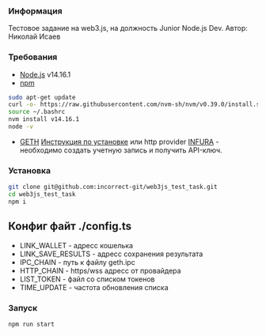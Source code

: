 ### Информация
Тестовое задание на web3.js, на должность Junior Node.js Dev.
Автор: Николай Исаев

### Требования
-   [Node.js](https://nodejs.org) v14.16.1
-   [npm](https://www.npmjs.com/)
```bash
sudo apt-get update
curl -o- https://raw.githubusercontent.com/nvm-sh/nvm/v0.39.0/install.sh | bash
source ~/.bashrc
nvm install v14.16.1
node -v
```
-   [GETH](https://geth.ethereum.org/downloads/) [Инструкция по установке](https://geth.ethereum.org/docs/install-and-build/installing-geth) или http provider [INFURA](https://infura.io/) - необходимо создать учетную запись и получить API-ключ.

### Установка
```bash
git clone git@github.com:incorrect-git/web3js_test_task.git
cd web3js_test_task
npm i
```
## Конфиг файт ./config.ts
- LINK_WALLET - адресс кошелька
- LINK_SAVE_RESULTS - адресс сохранения результата
- IPC_CHAIN - путь к файлу geth.ipc
- HTTP_CHAIN - https/wss адресс от провайдера
- LIST_TOKEN - файл со списком токенов
- TIME_UPDATE - частота обновления списка

### Запуск
```bash
npm run start
```
